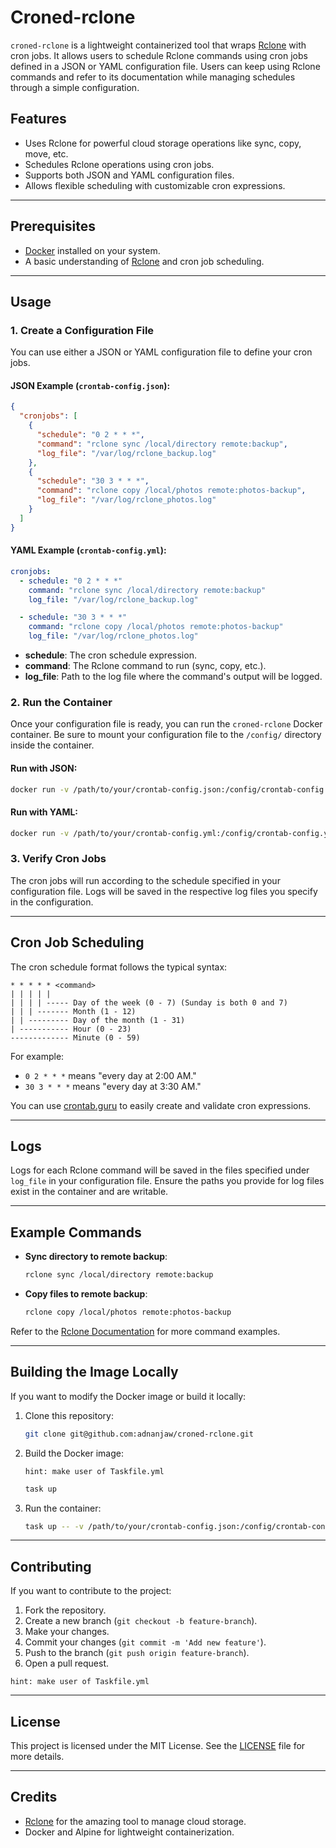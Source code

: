 
# Croned-rclone

`croned-rclone` is a lightweight containerized tool that wraps [Rclone](https://rclone.org/) with cron jobs. It allows users to schedule Rclone commands using cron jobs defined in a JSON or YAML configuration file. Users can keep using Rclone commands and refer to its documentation while managing schedules through a simple configuration.

## Features
- Uses Rclone for powerful cloud storage operations like sync, copy, move, etc.
- Schedules Rclone operations using cron jobs.
- Supports both JSON and YAML configuration files.
- Allows flexible scheduling with customizable cron expressions.

---

## Prerequisites
- [Docker](https://docs.docker.com/get-docker/) installed on your system.
- A basic understanding of [Rclone](https://rclone.org/) and cron job scheduling.

---

## Usage

### 1. Create a Configuration File
You can use either a JSON or YAML configuration file to define your cron jobs.

#### JSON Example (`crontab-config.json`):
```json
{
  "cronjobs": [
    {
      "schedule": "0 2 * * *",
      "command": "rclone sync /local/directory remote:backup",
      "log_file": "/var/log/rclone_backup.log"
    },
    {
      "schedule": "30 3 * * *",
      "command": "rclone copy /local/photos remote:photos-backup",
      "log_file": "/var/log/rclone_photos.log"
    }
  ]
}
```

#### YAML Example (`crontab-config.yml`):
```yaml
cronjobs:
  - schedule: "0 2 * * *"
    command: "rclone sync /local/directory remote:backup"
    log_file: "/var/log/rclone_backup.log"

  - schedule: "30 3 * * *"
    command: "rclone copy /local/photos remote:photos-backup"
    log_file: "/var/log/rclone_photos.log"
```

- **schedule**: The cron schedule expression.
- **command**: The Rclone command to run (sync, copy, etc.).
- **log_file**: Path to the log file where the command's output will be logged.

### 2. Run the Container
Once your configuration file is ready, you can run the `croned-rclone` Docker container. Be sure to mount your configuration file to the `/config/` directory inside the container.

#### Run with JSON:
```bash
docker run -v /path/to/your/crontab-config.json:/config/crontab-config.json croned-rclone
```

#### Run with YAML:
```bash
docker run -v /path/to/your/crontab-config.yml:/config/crontab-config.yml croned-rclone
```

### 3. Verify Cron Jobs
The cron jobs will run according to the schedule specified in your configuration file. Logs will be saved in the respective log files you specify in the configuration.

---

## Cron Job Scheduling

The cron schedule format follows the typical syntax:

```
* * * * * <command>
| | | | |
| | | | ----- Day of the week (0 - 7) (Sunday is both 0 and 7)
| | | ------- Month (1 - 12)
| | --------- Day of the month (1 - 31)
| ----------- Hour (0 - 23)
------------- Minute (0 - 59)
```

For example:
- `0 2 * * *` means "every day at 2:00 AM."
- `30 3 * * *` means "every day at 3:30 AM."

You can use [crontab.guru](https://crontab.guru/) to easily create and validate cron expressions.

---

## Logs
Logs for each Rclone command will be saved in the files specified under `log_file` in your configuration file. Ensure the paths you provide for log files exist in the container and are writable.

---

## Example Commands

- **Sync directory to remote backup**:
  ```bash
  rclone sync /local/directory remote:backup
  ```

- **Copy files to remote backup**:
  ```bash
  rclone copy /local/photos remote:photos-backup
  ```

Refer to the [Rclone Documentation](https://rclone.org/docs/) for more command examples.

---

## Building the Image Locally

If you want to modify the Docker image or build it locally:

1. Clone this repository:
   ```bash
   git clone git@github.com:adnanjaw/croned-rclone.git
   ```

2. Build the Docker image:
    ```text
    hint: make user of Taskfile.yml
    ```
    ```bash
    task up
    ```

3. Run the container:
   ```bash
   task up -- -v /path/to/your/crontab-config.json:/config/crontab-config.json
   ```
---

## Contributing

If you want to contribute to the project:

1. Fork the repository.
2. Create a new branch (`git checkout -b feature-branch`).
3. Make your changes.
4. Commit your changes (`git commit -m 'Add new feature'`).
5. Push to the branch (`git push origin feature-branch`).
6. Open a pull request.

```text
hint: make user of Taskfile.yml
```
---

## License

This project is licensed under the MIT License. See the [LICENSE](LICENSE) file for more details.

---

## Credits

- [Rclone](https://rclone.org/) for the amazing tool to manage cloud storage.
- Docker and Alpine for lightweight containerization.